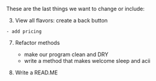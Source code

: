 These are the last things we want to change or include:

<!-- 1. Capitalize all of the flavors 

2. Add more flavors  -->

3. View all flavors: create a back button

<!-- 4. Show current cart
    - add emoji instead of dashes  -->
    - add pricing 

<!-- 5. Pick a flavor 
    - menu with a box 
    - lead us to creating more boxes in other places -->

<!-- 6. ASCII 
    - welcome page 
    - checkout page 
    - try animated instead of still  -->


7. Refactor methods 
    - make our program clean and DRY
    - write a method that makes welcome sleep and acii 

8. Write a READ.ME 